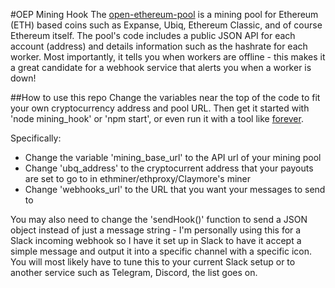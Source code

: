 #OEP Mining Hook
The [open-ethereum-pool](https://github.com/sammy007/open-ethereum-pool) is a mining pool for Ethereum (ETH) based coins such as Expanse, Ubiq, Ethereum Classic, and of course Ethereum itself. The pool's code includes a public JSON API for each account (address) and details information such as the hashrate for each worker. Most importantly, it tells you when workers are offline - this makes it a great candidate for a webhook service that alerts you when a worker is down!

##How to use this repo
Change the variables near the top of the code to fit your own cryptocurrency address and pool URL. Then get it started with 'node mining_hook' or 'npm start', or even run it with a tool like [forever](https://www.npmjs.com/package/forever).

Specifically:
* Change the variable 'mining_base_url' to the API url of your mining pool
* Change 'ubq_address' to the cryptocurrent address that your payouts are set to go to in ethminer/ethproxy/Claymore's miner
* Change 'webhooks_url' to the URL that you want your messages to send to

You may also need to change the 'sendHook()' function to send a JSON object instead of just a message string - I'm personally using this for a Slack incoming webhook so I have it set up in Slack to have it accept a simple message and output it into a specific channel with a specific icon. You will most likely have to tune this to your current Slack setup or to another service such as Telegram, Discord, the list goes on.
